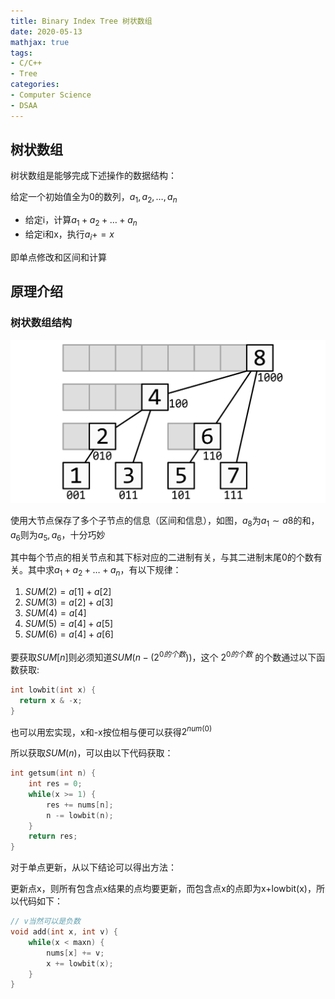 ```yaml
---
title: Binary Index Tree 树状数组
date: 2020-05-13
mathjax: true
tags:
- C/C++
- Tree
categories:
- Computer Science
- DSAA
---
```


## 树状数组

树状数组是能够完成下述操作的数据结构：

给定一个初始值全为0的数列，$a_1,a_2,\dots,a_n$

- 给定i，计算$a_1+a_2+\dots+a_n$
- 给定i和x，执行$a_i+=x$

即单点修改和区间和计算

<!-- more -->

## 原理介绍

### 树状数组结构

![](\assets\ArticleImg\2020\bit.png)

使用大节点保存了多个子节点的信息（区间和信息），如图，$a_8$为$a_1 \sim a8$的和，$a_6$则为$a_5,a_6$，十分巧妙

其中每个节点的相关节点和其下标对应的二进制有关，与其二进制末尾0的个数有关。其中求$a_1+a_2+\dots+a_n$，有以下规律：

1. $SUM(2) = a[1]+a[2]$
2. $SUM(3) = a[2] + a[3]$
3. $SUM(4) = a[4]$
4. $SUM(5) = a[4]+a[5]$
5. $SUM(6) = a[4]+a[6]$

要获取$SUM[n]$则必须知道$SUM(n-(2^{0的个数}))$，这个 $2^{0的个数}$ 的个数通过以下函数获取:

```cpp
int lowbit(int x) {
  return x & -x;
}
```

也可以用宏实现，x和-x按位相与便可以获得$2^{num(0)}$

所以获取$SUM(n)$，可以由以下代码获取：

```cpp
int getsum(int n) {
    int res = 0;
    while(x >= 1) {
        res += nums[n];
        n -= lowbit(n);
    }
    return res;
}

```

对于单点更新，从以下结论可以得出方法：

更新点x，则所有包含点x结果的点均要更新，而包含点x的点即为x+lowbit(x)，所以代码如下：

```cpp
// v当然可以是负数
void add(int x, int v) {
    while(x < maxn) {
        nums[x] += v;   
        x += lowbit(x);
    }
}
```

